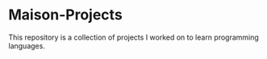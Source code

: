 # Maison-Projects
This repository is a collection of projects I worked on to learn programming languages.
